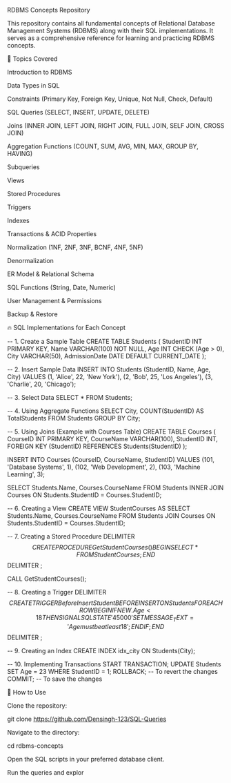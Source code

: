 RDBMS Concepts Repository

This repository contains all fundamental concepts of Relational Database Management Systems (RDBMS) along with their SQL implementations. It serves as a comprehensive reference for learning and practicing RDBMS concepts.

📌 Topics Covered

Introduction to RDBMS

Data Types in SQL

Constraints (Primary Key, Foreign Key, Unique, Not Null, Check, Default)

SQL Queries (SELECT, INSERT, UPDATE, DELETE)

Joins (INNER JOIN, LEFT JOIN, RIGHT JOIN, FULL JOIN, SELF JOIN, CROSS JOIN)

Aggregation Functions (COUNT, SUM, AVG, MIN, MAX, GROUP BY, HAVING)

Subqueries

Views

Stored Procedures

Triggers

Indexes

Transactions & ACID Properties

Normalization (1NF, 2NF, 3NF, BCNF, 4NF, 5NF)

Denormalization

ER Model & Relational Schema

SQL Functions (String, Date, Numeric)

User Management & Permissions

Backup & Restore

🔥 SQL Implementations for Each Concept

-- 1. Create a Sample Table
CREATE TABLE Students (
    StudentID INT PRIMARY KEY,
    Name VARCHAR(100) NOT NULL,
    Age INT CHECK (Age > 0),
    City VARCHAR(50),
    AdmissionDate DATE DEFAULT CURRENT_DATE
);

-- 2. Insert Sample Data
INSERT INTO Students (StudentID, Name, Age, City) VALUES
(1, 'Alice', 22, 'New York'),
(2, 'Bob', 25, 'Los Angeles'),
(3, 'Charlie', 20, 'Chicago');

-- 3. Select Data
SELECT * FROM Students;

-- 4. Using Aggregate Functions
SELECT City, COUNT(StudentID) AS TotalStudents
FROM Students
GROUP BY City;

-- 5. Using Joins (Example with Courses Table)
CREATE TABLE Courses (
    CourseID INT PRIMARY KEY,
    CourseName VARCHAR(100),
    StudentID INT,
    FOREIGN KEY (StudentID) REFERENCES Students(StudentID)
);

INSERT INTO Courses (CourseID, CourseName, StudentID) VALUES
(101, 'Database Systems', 1),
(102, 'Web Development', 2),
(103, 'Machine Learning', 3);

SELECT Students.Name, Courses.CourseName 
FROM Students 
INNER JOIN Courses ON Students.StudentID = Courses.StudentID;

-- 6. Creating a View
CREATE VIEW StudentCourses AS
SELECT Students.Name, Courses.CourseName 
FROM Students 
JOIN Courses ON Students.StudentID = Courses.StudentID;

-- 7. Creating a Stored Procedure
DELIMITER $$
CREATE PROCEDURE GetStudentCourses()
BEGIN
    SELECT * FROM StudentCourses;
END $$
DELIMITER ;

CALL GetStudentCourses();

-- 8. Creating a Trigger
DELIMITER $$
CREATE TRIGGER BeforeInsertStudent
BEFORE INSERT ON Students
FOR EACH ROW
BEGIN
    IF NEW.Age < 18 THEN
        SIGNAL SQLSTATE '45000' SET MESSAGE_TEXT = 'Age must be at least 18';
    END IF;
END $$
DELIMITER ;

-- 9. Creating an Index
CREATE INDEX idx_city ON Students(City);

-- 10. Implementing Transactions
START TRANSACTION;
UPDATE Students SET Age = 23 WHERE StudentID = 1;
ROLLBACK; -- To revert the changes
COMMIT; -- To save the changes

📂 How to Use

Clone the repository:

git clone https://github.com/Densingh-123/SQL-Queries

Navigate to the directory:

cd rdbms-concepts

Open the SQL scripts in your preferred database client.

Run the queries and explor
